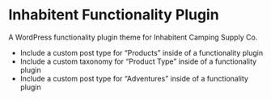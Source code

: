 # Inhabitent Functionality Plugin

A WordPress functionality plugin theme for Inhabitent Camping Supply Co. 


- Include a custom post type for “Products” inside of a functionality plugin
- Include a custom taxonomy for “Product Type” inside of a functionality plugin
- Include a custom post type for “Adventures” inside of a functionality plugin

